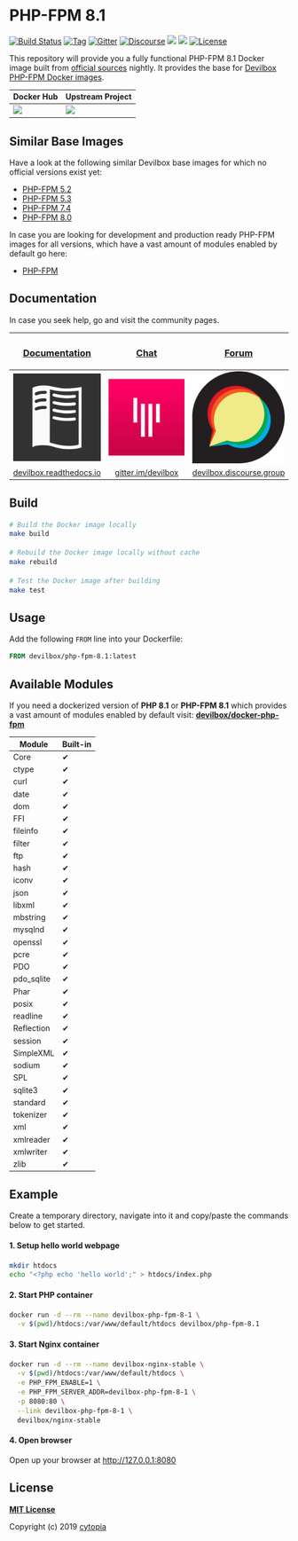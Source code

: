 # PHP-FPM 8.1

[![Build Status](https://travis-ci.com/devilbox/docker-php-fpm-8.1.svg?branch=master)](https://travis-ci.com/devilbox/docker-php-fpm-8.1)
[![Tag](https://img.shields.io/github/tag/devilbox/docker-php-fpm-8.1.svg)](https://github.com/devilbox/docker-php-fpm-8.1/releases)
[![Gitter](https://badges.gitter.im/devilbox/Lobby.svg)](https://gitter.im/devilbox/Lobby?utm_source=badge&utm_medium=badge&utm_campaign=pr-badge&utm_content=badge)
[![Discourse](https://img.shields.io/discourse/https/devilbox.discourse.group/status.svg?colorB=%234CB697)](https://devilbox.discourse.group)
[![](https://images.microbadger.com/badges/version/devilbox/php-fpm-8.1.svg)](https://microbadger.com/images/devilbox/php-fpm-8.1 "php-fpm-8.1")
[![](https://images.microbadger.com/badges/image/devilbox/php-fpm-8.1.svg)](https://microbadger.com/images/devilbox/php-fpm-8.1 "php-fpm-8.1")
[![License](https://img.shields.io/badge/license-MIT-%233DA639.svg)](https://opensource.org/licenses/MIT)

This repository will provide you a fully functional PHP-FPM 8.1 Docker image built from [official sources](https://github.com/php/php-src) nightly. It provides the base for [Devilbox PHP-FPM Docker images](https://github.com/devilbox/docker-php-fpm).

| Docker Hub | Upstream Project |
|------------|------------------|
| <a href="https://hub.docker.com/r/devilbox/php-fpm-8.1"><img height="82px" src="http://dockeri.co/image/devilbox/php-fpm-8.1" /></a> | <a href="https://github.com/cytopia/devilbox" ><img height="82px" src="https://raw.githubusercontent.com/devilbox/artwork/master/submissions_banner/cytopia/01/png/banner_256_trans.png" /></a> |

## Similar Base Images

Have a look at the following similar Devilbox base images for which no official versions exist yet:

* [PHP-FPM 5.2](https://github.com/devilbox/docker-php-fpm-5.2)
* [PHP-FPM 5.3](https://github.com/devilbox/docker-php-fpm-5.3)
* [PHP-FPM 7.4](https://github.com/devilbox/docker-php-fpm-7.4)
* [PHP-FPM 8.0](https://github.com/devilbox/docker-php-fpm-8.0)

In case you are looking for development and production ready PHP-FPM images for all versions,
which have a vast amount of modules enabled by default go here:

* [PHP-FPM](https://github.com/devilbox/docker-php-fpm)

## Documentation

In case you seek help, go and visit the community pages.

<table width="100%" style="width:100%; display:table;">
 <thead>
  <tr>
   <th width="33%" style="width:33%;"><h3><a target="_blank" href="https://devilbox.readthedocs.io">Documentation</a></h3></th>
   <th width="33%" style="width:33%;"><h3><a target="_blank" href="https://gitter.im/devilbox/Lobby">Chat</a></h3></th>
   <th width="33%" style="width:33%;"><h3><a target="_blank" href="https://devilbox.discourse.group">Forum</a></h3></th>
  </tr>
 </thead>
 <tbody style="vertical-align: middle; text-align: center;">
  <tr>
   <td>
    <a target="_blank" href="https://devilbox.readthedocs.io">
     <img title="Documentation" name="Documentation" src="https://raw.githubusercontent.com/cytopia/icons/master/400x400/readthedocs.png" />
    </a>
   </td>
   <td>
    <a target="_blank" href="https://gitter.im/devilbox/Lobby">
     <img title="Chat on Gitter" name="Chat on Gitter" src="https://raw.githubusercontent.com/cytopia/icons/master/400x400/gitter.png" />
    </a>
   </td>
   <td>
    <a target="_blank" href="https://devilbox.discourse.group">
     <img title="Devilbox Forums" name="Forum" src="https://raw.githubusercontent.com/cytopia/icons/master/400x400/discourse.png" />
    </a>
   </td>
  </tr>
  <tr>
  <td><a target="_blank" href="https://devilbox.readthedocs.io">devilbox.readthedocs.io</a></td>
  <td><a target="_blank" href="https://gitter.im/devilbox/Lobby">gitter.im/devilbox</a></td>
  <td><a target="_blank" href="https://devilbox.discourse.group">devilbox.discourse.group</a></td>
  </tr>
 </tbody>
</table>

## Build

```bash
# Build the Docker image locally
make build

# Rebuild the Docker image locally without cache
make rebuild

# Test the Docker image after building
make test
```

## Usage

Add the following `FROM` line into your Dockerfile:

```dockerfile
FROM devilbox/php-fpm-8.1:latest
```

## Available Modules

If you need a dockerized version of **PHP 8.1** or **PHP-FPM 8.1** which provides a vast amount of
modules enabled by default visit: **[devilbox/docker-php-fpm](https://github.com/devilbox/docker-php-fpm)**

<!-- modules -->
| Module       | Built-in  |
|--------------|-----------|
| Core         | ✔         |
| ctype        | ✔         |
| curl         | ✔         |
| date         | ✔         |
| dom          | ✔         |
| FFI          | ✔         |
| fileinfo     | ✔         |
| filter       | ✔         |
| ftp          | ✔         |
| hash         | ✔         |
| iconv        | ✔         |
| json         | ✔         |
| libxml       | ✔         |
| mbstring     | ✔         |
| mysqlnd      | ✔         |
| openssl      | ✔         |
| pcre         | ✔         |
| PDO          | ✔         |
| pdo_sqlite   | ✔         |
| Phar         | ✔         |
| posix        | ✔         |
| readline     | ✔         |
| Reflection   | ✔         |
| session      | ✔         |
| SimpleXML    | ✔         |
| sodium       | ✔         |
| SPL          | ✔         |
| sqlite3      | ✔         |
| standard     | ✔         |
| tokenizer    | ✔         |
| xml          | ✔         |
| xmlreader    | ✔         |
| xmlwriter    | ✔         |
| zlib         | ✔         |
<!-- /modules -->

## Example

Create a temporary directory, navigate into it and copy/paste the commands below to get started.

#### 1. Setup hello world webpage
```bash
mkdir htdocs
echo "<?php echo 'hello world';" > htdocs/index.php
```

#### 2. Start PHP container
```bash
docker run -d --rm --name devilbox-php-fpm-8-1 \
  -v $(pwd)/htdocs:/var/www/default/htdocs devilbox/php-fpm-8.1
```

#### 3. Start Nginx container
```bash
docker run -d --rm --name devilbox-nginx-stable \
  -v $(pwd)/htdocs:/var/www/default/htdocs \
  -e PHP_FPM_ENABLE=1 \
  -e PHP_FPM_SERVER_ADDR=devilbox-php-fpm-8-1 \
  -p 8080:80 \
  --link devilbox-php-fpm-8-1 \
  devilbox/nginx-stable
```

#### 4. Open browser

Open up your browser at http://127.0.0.1:8080

## License

**[MIT License](LICENSE)**

Copyright (c) 2019 [cytopia](https://github.com/cytopia)
